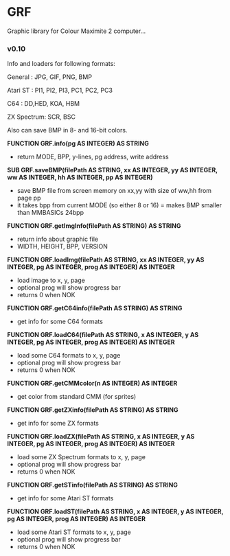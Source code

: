 # GRF
Graphic library for Colour Maximite 2 computer...

### v0.10
Info and loaders for following formats:

General    : JPG, GIF, PNG, BMP

Atari ST   : PI1, PI2, PI3, PC1, PC2, PC3

C64        : DD,HED, KOA, HBM

ZX Spectrum: SCR, BSC


Also can save BMP in 8- and 16-bit colors.




**FUNCTION GRF.info(pg AS INTEGER) AS STRING**
* return MODE, BPP, y-lines, pg address, write address

**SUB GRF.saveBMP(filePath AS STRING, xx AS INTEGER, yy AS INTEGER, ww AS INTEGER, hh AS INTEGER, pp AS INTEGER)**
* save BMP file from screen memory on xx,yy with size of ww,hh from page pp
* it takes bpp from current MODE (so either 8 or 16) = makes BMP smaller than MMBASICs 24bpp

**FUNCTION GRF.getImgInfo(filePath AS STRING) AS STRING**
* return info about graphic file
* WIDTH, HEIGHT, BPP, VERSION

**FUNCTION GRF.loadImg(filePath AS STRING, xx AS INTEGER, yy AS INTEGER, pg AS INTEGER, prog AS INTEGER) AS INTEGER**
* load image to x, y, page
* optional prog will show progress bar
* returns 0 when NOK

**FUNCTION GRF.getC64info(filePath AS STRING) AS STRING**
* get info for some C64 formats

**FUNCTION GRF.loadC64(filePath AS STRING, x AS INTEGER, y AS INTEGER, pg AS INTEGER, prog AS INTEGER) AS INTEGER**
* load some C64 formats to x, y, page
* optional prog will show progress bar
* returns 0 when NOK

**FUNCTION GRF.getCMMcolor(n AS INTEGER) AS INTEGER**
* get color from standard CMM (for sprites)

**FUNCTION GRF.getZXinfo(filePath AS STRING) AS STRING**
* get info for some ZX formats

**FUNCTION GRF.loadZX(filePath AS STRING, x AS INTEGER, y AS INTEGER, pg AS INTEGER, prog AS INTEGER) AS INTEGER**
* load some ZX Spectrum formats to x, y, page
* optional prog will show progress bar
* returns 0 when NOK

**FUNCTION GRF.getSTinfo(filePath AS STRING) AS STRING**
* get info for some Atari ST formats

**FUNCTION GRF.loadST(filePath AS STRING, x AS INTEGER, y AS INTEGER, pg AS INTEGER, prog AS INTEGER) AS INTEGER**
* load some Atari ST formats to x, y, page
* optional prog will show progress bar
* returns 0 when NOK

